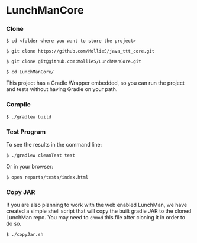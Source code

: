 # LunchManCore

### Clone

```shell
$ cd <folder where you want to store the project>

$ git clone https://github.com/MollieS/java_ttt_core.git

$ git clone git@github.com:MollieS/LunchManCore.git

$ cd LunchManCore/
```

This project has a Gradle Wrapper embedded, so you can run the project and tests without having Gradle on your path.

### Compile
```shell
$ ./gradlew build
```


### Test Program
To see the results in the command line:
```shell
$ ./gradlew cleanTest test
```
Or in your browser:
```shell
$ open reports/tests/index.html
```

### Copy JAR

If you are also planning to work with the web enabled LunchMan, we have created
a simple shell script that will copy the built gradle JAR to the cloned
LunchMan repo. You may need to `chmod` this file after cloning it in order to
do so. 

```shell
$ ./copyJar.sh
```
